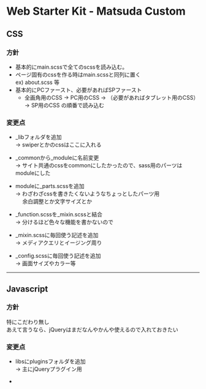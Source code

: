 # Web Starter Kit - Matsuda Custom

## CSS

### 方針
- 基本的にmain.scssで全てのscssを読み込む。  
- ページ固有のcssを作る時はmain.scssと同列に置く  
ex) about.scss 等
- 基本的にPCファースト、必要があればSPファースト  
  - 全画角用のCSS → PC用のCSS → （必要があればタブレット用のCSS） → SP用のCSS の順番で読み込む


### 変更点
- _libフォルダを追加  
→ swiperとかのcssはここに入れる

- _commonから_moduleに名前変更  
→ サイト共通のcssをcommonにしたかったので、sass用のパーツはmoduleにした

- moduleに_parts.scssを追加  
→ わざわざcssを書きたくないようなちょっとしたパーツ用  
　 余白調整とか文字サイズとか

- _function.scssを_mixin.scssと結合  
→ 分けるほど色々な機能を書かないので

- _mixin.scssに毎回使う記述を追加  
→ メディアクエリとイージング周り

- _config.scssに毎回使う記述を追加  
→ 画面サイズやカラー等


---


## Javascript

### 方針
特にこだわり無し  
あえて言うなら、jQueryはまだなんやかんや使えるので入れておきたい

### 変更点
- libsにpluginsフォルダを追加  
→ 主にjQueryプラグイン用

- 